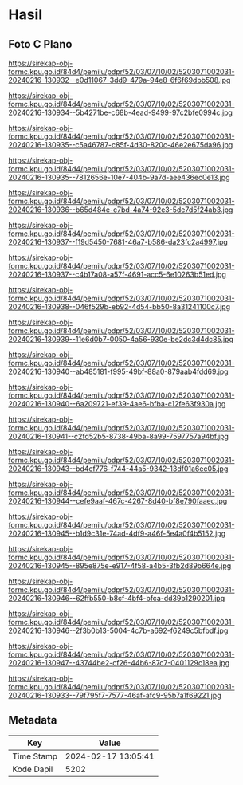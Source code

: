 # Hasil

## Foto C Plano

https://sirekap-obj-formc.kpu.go.id/84d4/pemilu/pdpr/52/03/07/10/02/5203071002031-20240216-130932--e0d11067-3dd9-479a-94e8-6f6f69dbb508.jpg

https://sirekap-obj-formc.kpu.go.id/84d4/pemilu/pdpr/52/03/07/10/02/5203071002031-20240216-130934--5b4271be-c68b-4ead-9499-97c2bfe0994c.jpg

https://sirekap-obj-formc.kpu.go.id/84d4/pemilu/pdpr/52/03/07/10/02/5203071002031-20240216-130935--c5a46787-c85f-4d30-820c-46e2e675da96.jpg

https://sirekap-obj-formc.kpu.go.id/84d4/pemilu/pdpr/52/03/07/10/02/5203071002031-20240216-130935--7812656e-10e7-404b-9a7d-aee436ec0e13.jpg

https://sirekap-obj-formc.kpu.go.id/84d4/pemilu/pdpr/52/03/07/10/02/5203071002031-20240216-130936--b65d484e-c7bd-4a74-92e3-5de7d5f24ab3.jpg

https://sirekap-obj-formc.kpu.go.id/84d4/pemilu/pdpr/52/03/07/10/02/5203071002031-20240216-130937--f19d5450-7681-46a7-b586-da23fc2a4997.jpg

https://sirekap-obj-formc.kpu.go.id/84d4/pemilu/pdpr/52/03/07/10/02/5203071002031-20240216-130937--c4b17a08-a57f-4691-acc5-6e10263b51ed.jpg

https://sirekap-obj-formc.kpu.go.id/84d4/pemilu/pdpr/52/03/07/10/02/5203071002031-20240216-130938--046f529b-eb92-4d54-bb50-8a31241100c7.jpg

https://sirekap-obj-formc.kpu.go.id/84d4/pemilu/pdpr/52/03/07/10/02/5203071002031-20240216-130939--11e6d0b7-0050-4a56-930e-be2dc3d4dc85.jpg

https://sirekap-obj-formc.kpu.go.id/84d4/pemilu/pdpr/52/03/07/10/02/5203071002031-20240216-130940--ab485181-f995-49bf-88a0-879aab4fdd69.jpg

https://sirekap-obj-formc.kpu.go.id/84d4/pemilu/pdpr/52/03/07/10/02/5203071002031-20240216-130940--6a209721-ef39-4ae6-bfba-c12fe63f930a.jpg

https://sirekap-obj-formc.kpu.go.id/84d4/pemilu/pdpr/52/03/07/10/02/5203071002031-20240216-130941--c2fd52b5-8738-49ba-8a99-7597757a94bf.jpg

https://sirekap-obj-formc.kpu.go.id/84d4/pemilu/pdpr/52/03/07/10/02/5203071002031-20240216-130943--bd4cf776-f744-44a5-9342-13df01a6ec05.jpg

https://sirekap-obj-formc.kpu.go.id/84d4/pemilu/pdpr/52/03/07/10/02/5203071002031-20240216-130944--cefe9aaf-467c-4267-8d40-bf8e790faaec.jpg

https://sirekap-obj-formc.kpu.go.id/84d4/pemilu/pdpr/52/03/07/10/02/5203071002031-20240216-130945--b1d9c31e-74ad-4df9-a46f-5e4a0f4b5152.jpg

https://sirekap-obj-formc.kpu.go.id/84d4/pemilu/pdpr/52/03/07/10/02/5203071002031-20240216-130945--895e875e-e917-4f58-a4b5-3fb2d89b664e.jpg

https://sirekap-obj-formc.kpu.go.id/84d4/pemilu/pdpr/52/03/07/10/02/5203071002031-20240216-130946--62ffb550-b8cf-4bf4-bfca-dd39b1290201.jpg

https://sirekap-obj-formc.kpu.go.id/84d4/pemilu/pdpr/52/03/07/10/02/5203071002031-20240216-130946--2f3b0b13-5004-4c7b-a692-f6249c5bfbdf.jpg

https://sirekap-obj-formc.kpu.go.id/84d4/pemilu/pdpr/52/03/07/10/02/5203071002031-20240216-130947--43744be2-cf26-44b6-87c7-0401129c18ea.jpg

https://sirekap-obj-formc.kpu.go.id/84d4/pemilu/pdpr/52/03/07/10/02/5203071002031-20240216-130933--79f795f7-7577-46af-afc9-95b7a1f69221.jpg


## Metadata

| Key        | Value               |
| ---------- | ------------------- |
| Time Stamp | 2024-02-17 13:05:41 |
| Kode Dapil | 5202                |



